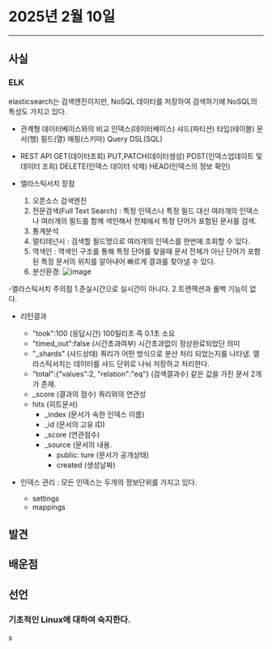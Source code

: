# 2025년 2월 10일
---
## 사실

### ELK 
elasticsearch는 검색엔진이지만, NoSQL 데이터를 저장하여 검색하기에 NoSQL의 특성도 가지고 있다.

- 관계형 데이터베이스와의 비교
인덱스(데이터베이스)
샤드(파티션)
타입(테이블)
문서(행)
필드(열)
매핑(스키마)
Query DSL(SQL)

- REST API
GET(데이터조회)
PUT,PATCH(데이터생성)
POST(인덱스업데이트 및 데이터 조회)
DELETE(인덱스 데이터 삭제)
HEAD(인덱스의 정보 확인)

- 엘라스틱서치 장점
  1. 오픈소스 검색엔진
  2. 전문검색(Full Text Search) : 특정 인덱스나 특정 필드 대신 여러개의 인덱스나 여러개의 필드를 함께 색인해서 전체에서 특정 단어가 포함된 문서를 검색.
  3. 통계분석
  4. 멀티테넌시 : 검색할 필드명으로 여러개의 인덱스를 한번에 조회할 수 있다.
  5. 역색인 : 역색인 구조를 통해 특정 단어를 찾을때 문서 전체가 아닌 단어가 포함된 특정 문서의 위치를 알아내어 빠르게 결과를 찾아낼 수 있다. 
  6. 분산환경: ![image](https://github.com/user-attachments/assets/f9bd99c8-52bf-42fb-a5cc-f06210fe5809)

-엘라스틱서치 주의점
  1.준실시간으로 실시간이 아니다.
  2.트랜잭션과 롤백 기능이 없다.


- 리턴결과
  - "took":100 (응답시간) 100밀리초 즉 0.1초 소요
  - "timed_out":false (시간초과여부) 시간초과없이 정상완료되었단 의미
  - "_shards" (샤드상태) 쿼리가 어떤 방식으로 분산 처리 되었는지를 나타냄. 엘라스틱서치는 데이터를 샤드 단위로 나눠 저장하고 처리한다.
  - "total":{"values":2, "relation":"eq"} (검색결과수) 같은 값을 가진 문서 2개가 존재.
  - _score (결과의 점수) 쿼리와의 연관성
  - hits (히트문서)
    - _index (문서가 속한 인덱스 이름)
    - _id (문서의 고유 ID)
    - _score (연관점수)
    - _source (문서의 내용.
      - public: ture (문서가 공개상태)
      - created (생성날짜)

- 인덱스 관리 : 모든 인덱스는 두개의 정보단위를 가지고 있다.
  - settings
  - mappings

## 발견

## 배운점

## 선언


### 기초적인 Linux에 대하여 숙지한다.

s
